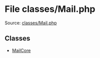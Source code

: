 File classes/Mail.php
=========

Source: [classes/Mail.php](https://github.com/PrestaShop/PrestaShop/blob/1.5.4.1/classes/Mail.php)


Classes
-------

* [MailCore](class.MailCore.md)

